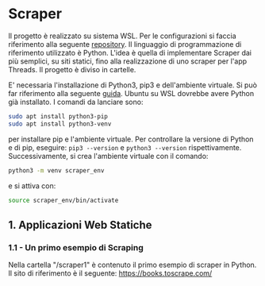 # Scraper

Il progetto è realizzato su sistema WSL. Per le configurazioni si faccia riferimento alla seguente <a href="https://github.com/lucabk/Progetto-Programmazione-Avanzata?tab=readme-ov-file#11-wsl">repository</a>. Il linguaggio di programmazione di riferimento utilizzato è Python. L'idea è quella di implementare Scraper dai più semplici, su siti statici, fino alla realizzazione di uno scraper per l'app Threads. Il progetto è diviso in cartelle. 

E' necessaria l'installazione di Python3, pip3 e dell'ambiente virtuale. Si può far riferimento alla seguente <a href="https://learn.microsoft.com/it-it/windows/python/web-frameworks#install-python-pip-and-venv">guida</a>. Ubuntu su WSL dovrebbe avere Python già installato. I comandi da lanciare sono:
```bash
sudo apt install python3-pip
sudo apt install python3-venv
```
per installare pip e l'ambiente virtuale. Per controllare la versione di Python e di pip, eseguire: ``` pip3 --version ``` e ``` python3 --version ``` rispettivamente. Successivamente, si crea l'ambiente virtuale con il comando:
```bash
python3 -m venv scraper_env
```
e si attiva con:
```bash
source scraper_env/bin/activate
```

 ## 1. Applicazioni Web Statiche
 ### 1.1 - Un primo esempio di Scraping
 Nella cartella "/scraper1" è contenuto il primo esempio di scraper in Python. Il sito di riferimento è il seguente: https://books.toscrape.com/
